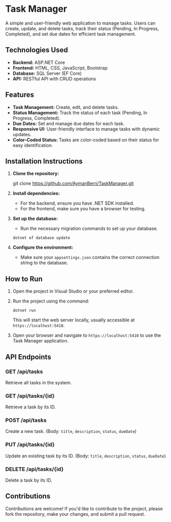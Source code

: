 # Task Manager

A simple and user-friendly web application to manage tasks. Users can create, update, and delete tasks, track their status (Pending, In Progress, Completed), and set due dates for efficient task management.

## Technologies Used

- **Backend:** ASP.NET Core
- **Frontend:** HTML, CSS, JavaScript, Bootstrap
- **Database:** SQL Server (EF Core)
- **API:** RESTful API with CRUD operations

## Features

- **Task Management:** Create, edit, and delete tasks.
- **Status Management:** Track the status of each task (Pending, In Progress, Completed).
- **Due Dates:** Set and manage due dates for each task.
- **Responsive UI:** User-friendly interface to manage tasks with dynamic updates.
- **Color-Coded Status:** Tasks are color-coded based on their status for easy identification.
  
## Installation Instructions

1. **Clone the repository:**

   git clone https://github.com/AymanBerri/TaskManager.git

2. **Install dependencies:**
   - For the backend, ensure you have .NET SDK installed.
   - For the frontend, make sure you have a browser for testing.

3. **Set up the database:**
   - Run the necessary migration commands to set up your database.

   ```dotnet ef database update```

4. **Configure the environment:**
   - Make sure your `appsettings.json` contains the correct connection string to the database.

## How to Run

1. Open the project in Visual Studio or your preferred editor.
2. Run the project using the command:

   ```dotnet run```

   This will start the web server locally, usually accessible at `https://localhost:5410`.

3. Open your browser and navigate to `https://localhost:5410` to use the Task Manager application.

## API Endpoints

### GET /api/tasks
Retrieve all tasks in the system.

### GET /api/tasks/{id}
Retrieve a task by its ID.

### POST /api/tasks
Create a new task. (Body: `title`, `description`, `status`, `dueDate`)

### PUT /api/tasks/{id}
Update an existing task by its ID. (Body: `title`, `description`, `status`, `dueDate`)

### DELETE /api/tasks/{id}
Delete a task by its ID.


## Contributions

Contributions are welcome! If you'd like to contribute to the project, please fork the repository, make your changes, and submit a pull request.

